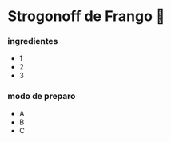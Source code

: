 # Strogonoff de Frango :chicken:

### ingredientes

 - 1
 - 2
 - 3

### modo de preparo

 - A
 - B
 - C